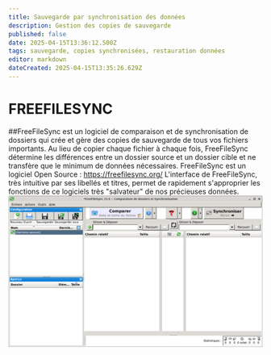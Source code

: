 ```yaml
---
title: Sauvegarde par synchronisation des données
description: Gestion des copies de sauvegarde
published: false
date: 2025-04-15T13:36:12.500Z
tags: sauvegarde, copies synchronisées, restauration données
editor: markdown
dateCreated: 2025-04-15T13:35:26.629Z
---
```


# FREEFILESYNC
##FreeFileSync est un logiciel de comparaison et de synchronisation de dossiers qui crée et gère des copies de sauvegarde de tous vos fichiers importants. Au lieu de copier chaque fichier à chaque fois, FreeFileSync détermine les différences entre un dossier source et un dossier cible et ne transfère que le minimum de données nécessaires. FreeFileSync est un logiciel Open Source : https://freefilesync.org/
L'interface de FreeFileSync, très intuitive par ses libellés et titres, permet de rapidement s'approprier les fonctions de ce logiciels très "salvateur" de nos précieuses données.
![ffs-1-interface-ouverture.png](/images/ffs-1-interface-ouverture.png)
